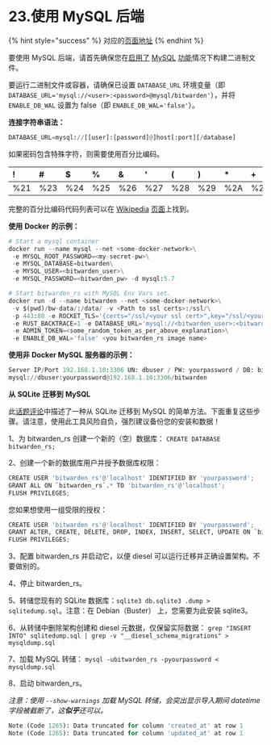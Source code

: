 # 23.使用 MySQL 后端

{% hint style="success" %}
对应的[页面地址](https://github.com/dani-garcia/bitwarden_rs/wiki/Using-the-MySQL-Backend)
{% endhint %}

要使用 MySQL 后端，请首先确保您在[启用了](../deployment/building-binary.md#mysql-hou-duan) [MySQL](../deployment/building-binary.md#mysql-hou-duan) [功能](../deployment/building-binary.md#mysql-hou-duan)情况下构建二进制文件。

要运行二进制文件或容器，请确保已设置 `DATABASE_URL` 环境变量（即 `DATABASE_URL='mysql://<user>:<password>@mysql/bitwarden'`），并将 `ENABLE_DB_WAL` 设置为 false（即  `ENABLE_DB_WAL='false'`）。

**连接字符串语法：**

```python
DATABASE_URL=mysql://[[user]:[password]@]host[:port][/database]
```

如果密码包含特殊字符，则需要使用百分比编码。

| ! | \# | $ | % | & | ' | \( | \) | \* | + | , | / | : | ; | = | ? | @ | \[ | \] |
| :--- | :--- | :--- | :--- | :--- | :--- | :--- | :--- | :--- | :--- | :--- | :--- | :--- | :--- | :--- | :--- | :--- | :--- | :--- |
| %21 | %23 | %24 | %25 | %26 | %27 | %28 | %29 | %2A | %2B | %2C | %2F | %3A | %3B | %3D | %3F | %40 | %5B | %5D |

完整的百分比编码代码列表可以在 [Wikipedia](https://en.wikipedia.org/wiki/Percent-encoding#Percent-encoding_reserved_characters) [页面](https://en.wikipedia.org/wiki/Percent-encoding#Percent-encoding_reserved_characters)上找到。

**使用** **Docker** **的示例：**

```python
# Start a mysql container
docker run --name mysql --net <some-docker-network>\
 -e MYSQL_ROOT_PASSWORD=<my-secret-pw>\
 -e MYSQL_DATABASE=bitwarden\
 -e MYSQL_USER=<bitwarden_user>\
 -e MYSQL_PASSWORD=<bitwarden_pw> -d mysql:5.7

# Start bitwarden_rs with MySQL Env Vars set.
docker run -d --name bitwarden --net <some-docker-network>\
 -v $(pwd)/bw-data/:/data/ -v <Path to ssl certs>:/ssl/\
 -p 443:80 -e ROCKET_TLS='{certs="/ssl/<your ssl cert>",key="/ssl/<your ssl key>"}'\
 -e RUST_BACKTRACE=1 -e DATABASE_URL='mysql://<bitwarden_user>:<bitwarden_pw>@mysql/bitwarden'\
 -e ADMIN_TOKEN=<some_random_token_as_per_above_explanation>\
 -e ENABLE_DB_WAL='false' <you bitwarden_rs image name>
```

**使用非** **Docker MySQL** **服务器的示例：**

```python
Server IP/Port 192.168.1.10:3306 UN: dbuser / PW: yourpassword / DB: bitwarden
mysql://dbuser:yourpassword@192.168.1.10:3306/bitwarden
```

**从** **SQLite** **迁移到** **MySQL**

此[话题评论](https://github.com/dani-garcia/bitwarden_rs/issues/497#issuecomment-511827057)中描述了一种从 SQLite 迁移到 MySQL 的简单方法。下面重复这些步骤。请注意，使用此工具风险自负，强烈建议备份您的安装和数据！

1、为 bitwarden\_rs 创建一个新的（空）数据库： `CREATE DATABASE bitwarden_rs;`

2、创建一个新的数据库用户并授予数据库权限：

```python
CREATE USER 'bitwarden_rs'@'localhost' IDENTIFIED BY 'yourpassword';
GRANT ALL ON `bitwarden_rs`.* TO 'bitwarden_rs'@'localhost';
FLUSH PRIVILEGES;
```

您如果想使用一组受限的授权：

```python
CREATE USER 'bitwarden_rs'@'localhost' IDENTIFIED BY 'yourpassword';
GRANT ALTER, CREATE, DELETE, DROP, INDEX, INSERT, SELECT, UPDATE ON `bitwarden_rs`.* TO 'bitwarden_rs'@'localhost';
FLUSH PRIVILEGES;
```

3、配置 bitwarden\_rs 并启动它，以便 diesel 可以运行迁移并正确设置架构。不要做别的。

4、停止 bitwarden\_rs。

5、转储您现有的 SQLite 数据库：`sqlite3 db.sqlite3 .dump > sqlitedump.sql`。注意：在 Debian（Buster） 上，您需要为此安装 sqlite3。

6、从转储中删除架构创建和 diesel 元数据，仅保留实际数据： `grep "INSERT INTO" sqlitedump.sql | grep -v "__diesel_schema_migrations" > mysqldump.sql`

7、加载 MySQL 转储： `mysql -ubitwarden_rs -pyourpassword < mysqldump.sql`

8、启动 bitwarden\_rs。

_注意：使用_ _`--show-warnings`_ _加载_ _MySQL_ _转储，会突出显示导入期间_ _datetime_ _字段被截断了，这**似乎**还可以。_

```python
Note (Code 1265): Data truncated for column 'created_at' at row 1
Note (Code 1265): Data truncated for column 'updated_at' at row 1
```


